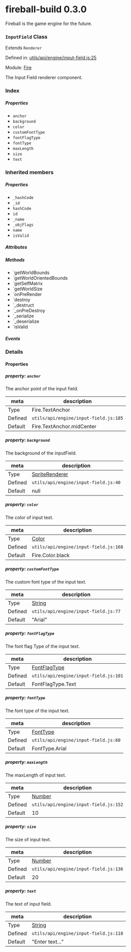 
# fireball-build 0.3.0

Fireball is the game engine for the future.

### `InputField` Class

Extends `Renderer`

Defined in: [utils/api/engine/input-field.js:25](../files/utils/api/engine/input-field.js.js)

Module: [Fire](../modules/Fire.md)




The Input Field renderer component.

### Index

##### Properties

  - `anchor`
  - `background`
  - `color`
  - `customFontType`
  - `fontFlagType`
  - `fontType`
  - `maxLength`
  - `size`
  - `text`






### Inherited members

##### Properties

- `_hashCode`
- `_id`
- `hashCode`
- `id`
- `_name`
- `_objFlags`
- `name`
- `isValid`

##### Attributes


##### Methods

- `getWorldBounds
- `getWorldOrientedBounds
- `getSelfMatrix
- `getWorldSize
- `onPreRender
- `destroy
- `_destruct
- `_onPreDestroy
- `_serialize
- `_deserialize
- `isValid

##### Events




### Details


#### Properties



##### property: `anchor`

The anchor point of the input field.

| meta | description |
|------|-------------|
| Type | Fire.TextAnchor |
| Defined | `utils/api/engine/input-field.js:185` |
| Default    | Fire.TextAnchor.midCenter |




##### property: `background`

The background of the inputField.

| meta | description |
|------|-------------|
| Type | <a href="../classes/SpriteRenderer.html" class="crosslink">SpriteRenderer</a> |
| Defined | `utils/api/engine/input-field.js:40` |
| Default    | null |




##### property: `color`

The color of input text.

| meta | description |
|------|-------------|
| Type | <a href="../classes/Color.html" class="crosslink">Color</a> |
| Defined | `utils/api/engine/input-field.js:168` |
| Default    | Fire.Color.black |




##### property: `customFontType`

The custom font type of the input text.

| meta | description |
|------|-------------|
| Type | <a href="https://developer.mozilla.org/en/JavaScript/Reference/Global_Objects/String" class="crosslink external" target="_blank">String</a> |
| Defined | `utils/api/engine/input-field.js:77` |
| Default    | &quot;Arial&quot; |




##### property: `fontFlagType`

The font flag Type of the input text.

| meta | description |
|------|-------------|
| Type | <a href="../classes/FontFlagType.html" class="crosslink">FontFlagType</a> |
| Defined | `utils/api/engine/input-field.js:101` |
| Default    | FontFlagType.Text |




##### property: `fontType`

The font type of the input text.

| meta | description |
|------|-------------|
| Type | <a href="../classes/FontType.html" class="crosslink">FontType</a> |
| Defined | `utils/api/engine/input-field.js:60` |
| Default    | FontType.Arial |




##### property: `maxLength`

The maxLength of input text.

| meta | description |
|------|-------------|
| Type | <a href="https://developer.mozilla.org/en/JavaScript/Reference/Global_Objects/Number" class="crosslink external" target="_blank">Number</a> |
| Defined | `utils/api/engine/input-field.js:152` |
| Default    | 10 |




##### property: `size`

The size of input text.

| meta | description |
|------|-------------|
| Type | <a href="https://developer.mozilla.org/en/JavaScript/Reference/Global_Objects/Number" class="crosslink external" target="_blank">Number</a> |
| Defined | `utils/api/engine/input-field.js:136` |
| Default    | 20 |




##### property: `text`

The text of input field.

| meta | description |
|------|-------------|
| Type | <a href="https://developer.mozilla.org/en/JavaScript/Reference/Global_Objects/String" class="crosslink external" target="_blank">String</a> |
| Defined | `utils/api/engine/input-field.js:118` |
| Default    | &quot;Enter text...&quot; |






